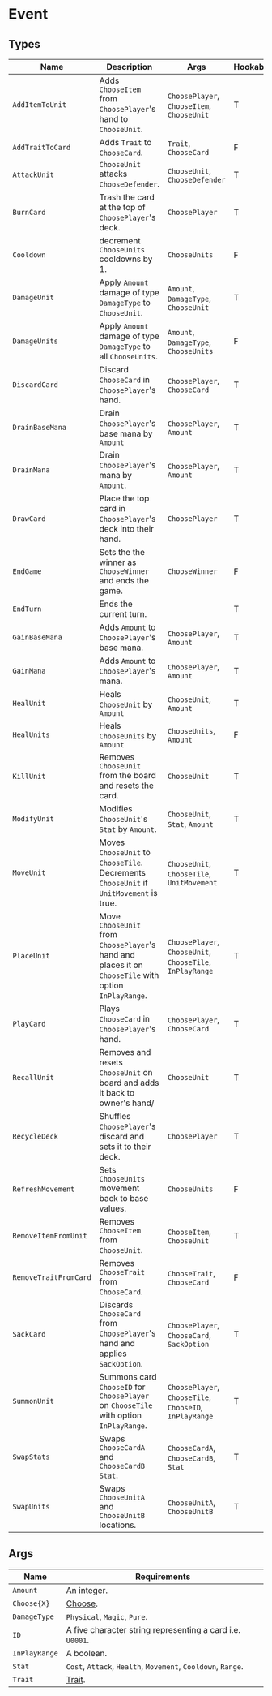 # Event

## Types

| **Name**             | **Description**                                                                                        | **Args**                                                  | **Hookable** |
|-----------------------|-------------------------------------------------------------------------------------------------------|-----------------------------------------------------------|--------------|
| `AddItemToUnit`       | Adds `ChooseItem` from `ChoosePlayer`'s hand to `ChooseUnit`.                                         | `ChoosePlayer`, `ChooseItem`, `ChooseUnit`                | T            |
| `AddTraitToCard`      | Adds `Trait` to `ChooseCard`.                                                                         | `Trait`, `ChooseCard`                                     | F            |
| `AttackUnit`          | `ChooseUnit` attacks `ChooseDefender`.                                                                | `ChooseUnit`, `ChooseDefender`                            | T            |
| `BurnCard`            | Trash the card at the top of `ChoosePlayer`'s deck.                                                   | `ChoosePlayer`                                            | T            |
| `Cooldown`            | decrement `ChooseUnits` cooldowns by 1.                                                               | `ChooseUnits`                                             | F            |
| `DamageUnit`          | Apply `Amount` damage of type `DamageType` to `ChooseUnit`.                                           | `Amount`, `DamageType`, `ChooseUnit`                      | T            |
| `DamageUnits`         | Apply `Amount` damage of type `DamageType` to all `ChooseUnits`.                                      | `Amount`, `DamageType`, `ChooseUnits`                     | F            |
| `DiscardCard`         | Discard `ChooseCard` in `ChoosePlayer`'s hand.                                                        | `ChoosePlayer`, `ChooseCard`                              | T            |
| `DrainBaseMana`       | Drain `ChoosePlayer`'s base mana by `Amount`                                                          | `ChoosePlayer`, `Amount`                                  | T            |
| `DrainMana`           | Drain `ChoosePlayer`'s mana by `Amount`.                                                              | `ChoosePlayer`, `Amount`                                  | T            |
| `DrawCard`            | Place the top card in `ChoosePlayer`'s deck into their hand.                                          | `ChoosePlayer`                                            | T            |
| `EndGame`             | Sets the the winner as `ChooseWinner` and ends the game.                                              | `ChooseWinner`                                            | F            |
| `EndTurn`             | Ends the current turn.                                                                                |                                                           | T            |
| `GainBaseMana`        | Adds `Amount` to `ChoosePlayer`'s base mana.                                                          | `ChoosePlayer`, `Amount`                                  | T            |
| `GainMana`            | Adds `Amount` to `ChoosePlayer`'s mana.                                                               | `ChoosePlayer`, `Amount`                                  | T            |
| `HealUnit`            | Heals `ChooseUnit` by `Amount`                                                                        | `ChooseUnit`, `Amount`                                    | T            |
| `HealUnits`           | Heals `ChooseUnits` by `Amount`                                                                       | `ChooseUnits`, `Amount`                                   | F            |
| `KillUnit`            | Removes `ChooseUnit` from the board and resets the card.                                              | `ChooseUnit`                                              | T            |
| `ModifyUnit`          | Modifies `ChooseUnit`'s `Stat` by `Amount`.                                                           | `ChooseUnit`, `Stat`, `Amount`                            | T            |
| `MoveUnit`            | Moves `ChooseUnit` to `ChooseTile`. Decrements `ChooseUnit` if `UnitMovement` is true.                | `ChooseUnit`, `ChooseTile`, `UnitMovement`                | T            |
| `PlaceUnit`           | Move `ChooseUnit` from `ChoosePlayer`'s hand and places it on `ChooseTile` with option `InPlayRange`. | `ChoosePlayer`, `ChooseUnit`, `ChooseTile`, `InPlayRange` | T            |
| `PlayCard`            | Plays `ChooseCard` in `ChoosePlayer`'s hand.                                                          | `ChoosePlayer`, `ChooseCard`                              | T            |
| `RecallUnit`          | Removes and resets `ChooseUnit` on board and adds it back to owner's hand/                            | `ChooseUnit`                                              | T            |
| `RecycleDeck`         | Shuffles `ChoosePlayer`'s discard and sets it to their deck.                                          | `ChoosePlayer`                                            | T            |
| `RefreshMovement`     | Sets `ChooseUnits` movement back to base values.                                                      | `ChooseUnits`                                             | F            |
| `RemoveItemFromUnit`  | Removes `ChooseItem` from `ChooseUnit`.                                                               | `ChooseItem`, `ChooseUnit`                                | T            |
| `RemoveTraitFromCard` | Removes `ChooseTrait` from `ChooseCard`.                                                              | `ChooseTrait`, `ChooseCard`                               | F            |
| `SackCard`            | Discards `ChooseCard` from `ChoosePlayer`'s hand and applies `SackOption`.                            | `ChoosePlayer`, `ChooseCard`, `SackOption`                | T            |
| `SummonUnit`          | Summons card `ChooseID` for `ChoosePlayer` on `ChooseTile` with option `InPlayRange`.                 | `ChoosePlayer`, `ChooseTile`, `ChooseID`, `InPlayRange`   | T            |
| `SwapStats`           | Swaps `ChooseCardA` and `ChooseCardB` `Stat`.                                                         | `ChooseCardA`, `ChooseCardB`, `Stat`                      | T            |
| `SwapUnits`           | Swaps `ChooseUnitA` and `ChooseUnitB` locations.                                                      | `ChooseUnitA`, `ChooseUnitB`                              | T            |

## Args

| **Name**           | **Requirements**                                             |
|--------------------|--------------------------------------------------------------|
| `Amount`           | An integer.                                                  |
| `Choose{X}`        | [Choose](./choose.md).                                       |
| `DamageType`       | `Physical`, `Magic`, `Pure`.                                 |
| `ID`               | A five character string representing a card i.e. `U0001`.    |
| `InPlayRange`      | A boolean.                                                   |
| `Stat`             | `Cost`, `Attack`, `Health`, `Movement`, `Cooldown`, `Range`. |
| `Trait`            | [Trait](./trait.md).                                         |
